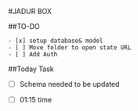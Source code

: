 #JADUR BOX

##TO-DO

    - [x] setup database& model
    - [ ] Move folder to open state URL
    - [ ] Add Auth
##Today Task 
 -[ ] Schema needed to be updated  
 -[ ] 01:15 time  
    